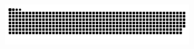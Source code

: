 <picture>
  <source media="(prefers-color-scheme: dark)" srcset="https://raw.githubusercontent.com/dcaraxes/dcaraxes/output/github-contribution-grid-snake-dark.svg">
  <source media="(prefers-color-scheme: light)" srcset="https://raw.githubusercontent.com/dcaraxes/dcaraxes/output/github-contribution-grid-snake.svg">
  <img alt="github contribution grid snake animation" src="https://raw.githubusercontent.com/dcaraxes/dcaraxes/output/github-contribution-grid-snake.svg">
</picture>